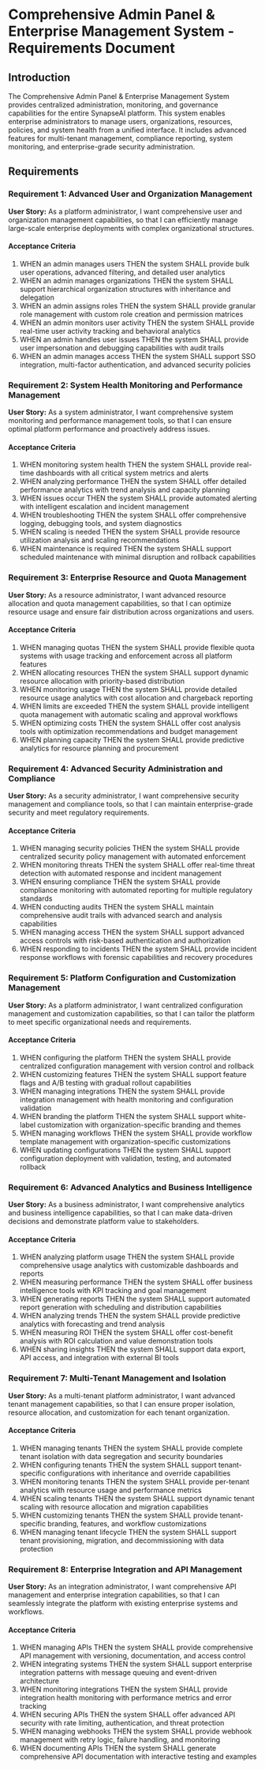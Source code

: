 # Comprehensive Admin Panel & Enterprise Management System - Requirements Document

## Introduction

The Comprehensive Admin Panel & Enterprise Management System provides centralized administration, monitoring, and governance capabilities for the entire SynapseAI platform. This system enables enterprise administrators to manage users, organizations, resources, policies, and system health from a unified interface. It includes advanced features for multi-tenant management, compliance reporting, system monitoring, and enterprise-grade security administration.

## Requirements

### Requirement 1: Advanced User and Organization Management

**User Story:** As a platform administrator, I want comprehensive user and organization management capabilities, so that I can efficiently manage large-scale enterprise deployments with complex organizational structures.

#### Acceptance Criteria

1. WHEN an admin manages users THEN the system SHALL provide bulk user operations, advanced filtering, and detailed user analytics
2. WHEN an admin manages organizations THEN the system SHALL support hierarchical organization structures with inheritance and delegation
3. WHEN an admin assigns roles THEN the system SHALL provide granular role management with custom role creation and permission matrices
4. WHEN an admin monitors user activity THEN the system SHALL provide real-time user activity tracking and behavioral analytics
5. WHEN an admin handles user issues THEN the system SHALL provide user impersonation and debugging capabilities with audit trails
6. WHEN an admin manages access THEN the system SHALL support SSO integration, multi-factor authentication, and advanced security policies

### Requirement 2: System Health Monitoring and Performance Management

**User Story:** As a system administrator, I want comprehensive system monitoring and performance management tools, so that I can ensure optimal platform performance and proactively address issues.

#### Acceptance Criteria

1. WHEN monitoring system health THEN the system SHALL provide real-time dashboards with all critical system metrics and alerts
2. WHEN analyzing performance THEN the system SHALL offer detailed performance analytics with trend analysis and capacity planning
3. WHEN issues occur THEN the system SHALL provide automated alerting with intelligent escalation and incident management
4. WHEN troubleshooting THEN the system SHALL offer comprehensive logging, debugging tools, and system diagnostics
5. WHEN scaling is needed THEN the system SHALL provide resource utilization analysis and scaling recommendations
6. WHEN maintenance is required THEN the system SHALL support scheduled maintenance with minimal disruption and rollback capabilities

### Requirement 3: Enterprise Resource and Quota Management

**User Story:** As a resource administrator, I want advanced resource allocation and quota management capabilities, so that I can optimize resource usage and ensure fair distribution across organizations and users.

#### Acceptance Criteria

1. WHEN managing quotas THEN the system SHALL provide flexible quota systems with usage tracking and enforcement across all platform features
2. WHEN allocating resources THEN the system SHALL support dynamic resource allocation with priority-based distribution
3. WHEN monitoring usage THEN the system SHALL provide detailed resource usage analytics with cost allocation and chargeback reporting
4. WHEN limits are exceeded THEN the system SHALL provide intelligent quota management with automatic scaling and approval workflows
5. WHEN optimizing costs THEN the system SHALL offer cost analysis tools with optimization recommendations and budget management
6. WHEN planning capacity THEN the system SHALL provide predictive analytics for resource planning and procurement

### Requirement 4: Advanced Security Administration and Compliance

**User Story:** As a security administrator, I want comprehensive security management and compliance tools, so that I can maintain enterprise-grade security and meet regulatory requirements.

#### Acceptance Criteria

1. WHEN managing security policies THEN the system SHALL provide centralized security policy management with automated enforcement
2. WHEN monitoring threats THEN the system SHALL offer real-time threat detection with automated response and incident management
3. WHEN ensuring compliance THEN the system SHALL provide compliance monitoring with automated reporting for multiple regulatory standards
4. WHEN conducting audits THEN the system SHALL maintain comprehensive audit trails with advanced search and analysis capabilities
5. WHEN managing access THEN the system SHALL support advanced access controls with risk-based authentication and authorization
6. WHEN responding to incidents THEN the system SHALL provide incident response workflows with forensic capabilities and recovery procedures

### Requirement 5: Platform Configuration and Customization Management

**User Story:** As a platform administrator, I want centralized configuration management and customization capabilities, so that I can tailor the platform to meet specific organizational needs and requirements.

#### Acceptance Criteria

1. WHEN configuring the platform THEN the system SHALL provide centralized configuration management with version control and rollback
2. WHEN customizing features THEN the system SHALL support feature flags and A/B testing with gradual rollout capabilities
3. WHEN managing integrations THEN the system SHALL provide integration management with health monitoring and configuration validation
4. WHEN branding the platform THEN the system SHALL support white-label customization with organization-specific branding and themes
5. WHEN managing workflows THEN the system SHALL provide workflow template management with organization-specific customizations
6. WHEN updating configurations THEN the system SHALL support configuration deployment with validation, testing, and automated rollback

### Requirement 6: Advanced Analytics and Business Intelligence

**User Story:** As a business administrator, I want comprehensive analytics and business intelligence capabilities, so that I can make data-driven decisions and demonstrate platform value to stakeholders.

#### Acceptance Criteria

1. WHEN analyzing platform usage THEN the system SHALL provide comprehensive usage analytics with customizable dashboards and reports
2. WHEN measuring performance THEN the system SHALL offer business intelligence tools with KPI tracking and goal management
3. WHEN generating reports THEN the system SHALL support automated report generation with scheduling and distribution capabilities
4. WHEN analyzing trends THEN the system SHALL provide predictive analytics with forecasting and trend analysis
5. WHEN measuring ROI THEN the system SHALL offer cost-benefit analysis with ROI calculation and value demonstration tools
6. WHEN sharing insights THEN the system SHALL support data export, API access, and integration with external BI tools

### Requirement 7: Multi-Tenant Management and Isolation

**User Story:** As a multi-tenant platform administrator, I want advanced tenant management capabilities, so that I can ensure proper isolation, resource allocation, and customization for each tenant organization.

#### Acceptance Criteria

1. WHEN managing tenants THEN the system SHALL provide complete tenant isolation with data segregation and security boundaries
2. WHEN configuring tenants THEN the system SHALL support tenant-specific configurations with inheritance and override capabilities
3. WHEN monitoring tenants THEN the system SHALL provide per-tenant analytics with resource usage and performance metrics
4. WHEN scaling tenants THEN the system SHALL support dynamic tenant scaling with resource allocation and migration capabilities
5. WHEN customizing tenants THEN the system SHALL provide tenant-specific branding, features, and workflow customizations
6. WHEN managing tenant lifecycle THEN the system SHALL support tenant provisioning, migration, and decommissioning with data protection

### Requirement 8: Enterprise Integration and API Management

**User Story:** As an integration administrator, I want comprehensive API management and enterprise integration capabilities, so that I can seamlessly integrate the platform with existing enterprise systems and workflows.

#### Acceptance Criteria

1. WHEN managing APIs THEN the system SHALL provide comprehensive API management with versioning, documentation, and access control
2. WHEN integrating systems THEN the system SHALL support enterprise integration patterns with message queuing and event-driven architecture
3. WHEN monitoring integrations THEN the system SHALL provide integration health monitoring with performance metrics and error tracking
4. WHEN securing APIs THEN the system SHALL offer advanced API security with rate limiting, authentication, and threat protection
5. WHEN managing webhooks THEN the system SHALL provide webhook management with retry logic, failure handling, and monitoring
6. WHEN documenting APIs THEN the system SHALL generate comprehensive API documentation with interactive testing and examples